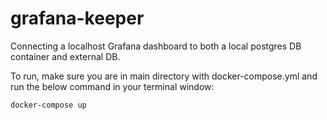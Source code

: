 # grafana-keeper

Connecting a localhost Grafana dashboard to both a local postgres DB container and external DB.

To run, make sure you are in main directory with docker-compose.yml 
and run the below command in your terminal window:
````
docker-compose up
````
